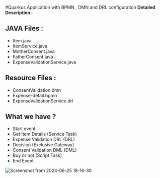 #Quarkus Application with BPMN , DMN and DRL configuration
**Detailed Description :**

JAVA Files :
----------------------------------------------------------------
- Item.java
- ItemService.java
- MotherConsent.java
- FatherConsent.java
- ExpenseValidationService.java
  
Resource Files :
----------------------------------------------------------------
- ConsentValidation.dmn
- Expense-detail.bpmn
- ExpenseValidationService.drl

What we have ?
-----------------------------------------------------------------
- Start event
- Get Item Details (Service Task)
- Expense Validation DRL (DRL)
- Decision (Exclusive Gateway)
- Consent Validation DML (DML)
- Buy or not (Script Task)
- End Event



![Screenshot from 2024-06-25 18-16-30](https://github.com/iushi6/Quarkus-process-decision-drl/assets/121929302/52d7145e-d96e-43e8-ba2a-771df04ccbe4)
